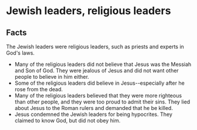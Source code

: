 # Jewish leaders, religious leaders

## Facts

The Jewish leaders were religious leaders, such as priests and experts in God's laws.

* Many of the religious leaders did not believe that Jesus was the Messiah and Son of God. They were jealous of Jesus and did not want other people to believe in him either.
* Some of the religious leaders did believe in Jesus--especially after he rose from the dead.
* Many of the religious leaders believed that they were more righteous than other people, and they were too proud to admit their sins. They lied about Jesus to the Roman rulers and demanded that he be killed.
* Jesus condemned the Jewish leaders for being hypocrites. They claimed to know God, but did not obey him.